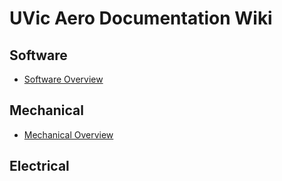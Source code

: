 # UVic Aero Documentation Wiki

## Software
* [Software Overview](software/overview.md)

## Mechanical
* [Mechanical Overview](mechanical/overview.md)

## Electrical
